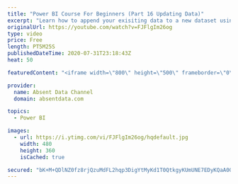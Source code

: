 ```yaml
---
title: "Power BI Course For Beginners (Part 16 Updating Data)"
excerpt: "Learn how to append your exisiting data to a new dataset using the Query Editor in Power BI."
originalUrl: https://youtube.com/watch?v=FJFlgIm26og
type: video
price: Free
length: PT5M25S
publishedDateTime: 2020-07-31T23:18:43Z
heat: 50

featuredContent: "<iframe width=\"800\" height=\"500\" frameborder=\"0\" src=\"https://www.youtube.com/embed/FJFlgIm26og\" allow=\"accelerometer; autoplay; encrypted-media; gyroscope; picture-in-picture\" allowfullscreen></iframe>"

provider:
  name: Absent Data Channel
  domain: absentdata.com

topics:
  - Power BI

images:
  - url: https://i.ytimg.com/vi/FJFlgIm26og/hqdefault.jpg
    width: 480
    height: 360
    isCached: true

secured: "bK+M+QDlNZ0fz8rjQzuMdFL2hqp3DigYtMyKd1T0QtkgyKUmUNE7EDyKQaA0ORrBQglZt3gK53EMg9a4nkvpsjl47NL5q3gbXgymuvmpA4cn+4m58D7kAX2dMdVJSdOVLX3GyIyjXq0olcEn5uMa63//SuuScmMVLaALx1QZH4XWDDJY4Fw79z+Xa6i5JS4hbsJpBSiJlsg6PHrHeZB+4l+sUatsn1dNuROck6j/tCbJ4Ql3YxNgEwc96doG3rHHu6mHyQb2MehIcyQs07udhH8L1xvvS1flrAGoEKAo2XE2bREuckLRr5+7qu46LWk8KqyGBYWGuxODGnaJW3bb8YB8XGwL5rIAsaHeAgwPNnZkvjYackJl9MxK9Hd5Z9YZnFLSMAE3B9Kl+Fao6j1F2/flciq/Btjbmv2RbBnP+RM=;SgEFziran5PpYYXp35Jzkg=="
---
```


